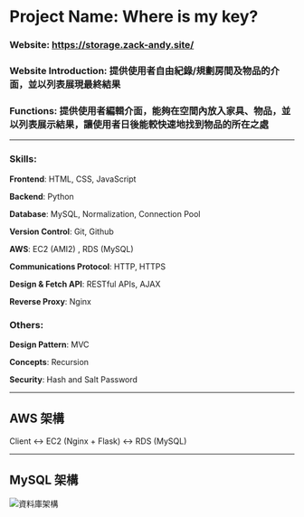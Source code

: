# Project Name: Where is my key?
### Website: https://storage.zack-andy.site/
### Website Introduction: 提供使用者自由紀錄/規劃房間及物品的介面，並以列表展現最終結果
### Functions: 提供使用者編輯介面，能夠在空間內放入家具、物品，並以列表展示結果，讓使用者日後能較快速地找到物品的所在之處
---
### Skills:
**Frontend**: HTML, CSS, JavaScript

**Backend**: Python

**Database**: MySQL, Normalization, Connection Pool 

**Version Control**: Git, Github

**AWS**: EC2 (AMI2) , RDS (MySQL)

**Communications Protocol**: HTTP, HTTPS

**Design & Fetch API**: RESTful APIs, AJAX

**Reverse Proxy**: Nginx

### Others:

**Design Pattern**: MVC

**Concepts**: Recursion

**Security**: Hash and Salt Password

---
## AWS 架構

Client <-> EC2 (Nginx + Flask) <-> RDS (MySQL)

---
## MySQL 架構
![資料庫架構](https://user-images.githubusercontent.com/70138536/128189420-2231fa9f-416d-458e-bfb4-0e6933dfb920.jpg)

